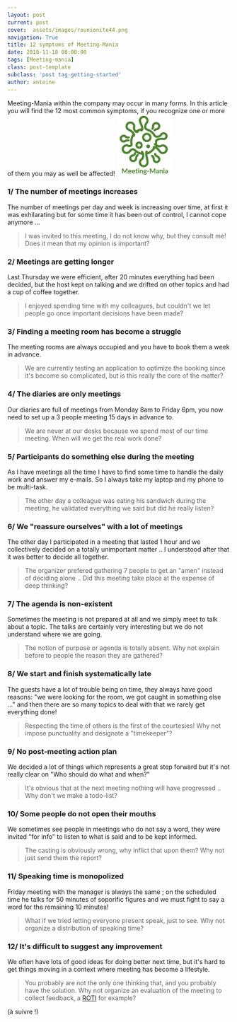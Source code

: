 ```yaml
---
layout: post
current: post
cover:  assets/images/reunionite44.png
navigation: True
title: 12 symptoms of Meeting-Mania
date: 2018-11-18 08:00:00
tags: [Meeting-mania]
class: post-template
subclass: 'post tag-getting-started'
author: antoine
---
```

Meeting-Mania within the company may occur in many forms. In this article you will find the 12 most common symptoms, if you recognize one or more of them you may as well be affected!
<img src="/assets/images/meetingmania.png" target="blank" alt="drawing" width="25%"/>
### 1/ The number of meetings increases ###
The number of meetings per day and week is increasing over time, at first it was exhilarating but for some time it has been out of control, I cannot cope anymore ...
>I was invited to this meeting, I do not know why, but they consult me! Does it mean that my opinion is important?

### 2/ Meetings are getting longer ###
Last Thursday we were efficient, after 20 minutes everything had been decided, but the host kept on talking and we drifted on other topics and had a cup of coffee together.
>I enjoyed spending time with my colleagues, but couldn't we let people go once important decisions have been made?

### 3/ Finding a meeting room has become a struggle ###
The meeting rooms are always occupied and you have to book them a week in advance.
>We are currently testing an application to optimize the booking since it's become so complicated, but is this really the core of the matter?

### 4/ The diaries are only meetings ###
Our diaries are full of meetings from Monday 8am to Friday 6pm, you now need to set up a 3 people meeting 15 days in advance to.
>We are never at our desks because we spend most of our time meeting. When will we get the real work done?

### 5/ Participants do something else during the meeting ###
As I have meetings all the time I have to find some time to handle the daily work and answer my e-mails. So I always take my laptop and my phone to be multi-task.
>The other day a colleague was eating his sandwich during the meeting, he validated everything we said but did he really listen?

### 6/ We "reassure ourselves" with a lot of meetings ###
The other day I participated in a meeting that lasted 1 hour and we collectively decided on a totally unimportant matter .. I understood after that it was better to decide all together.
> The organizer prefered gathering 7 people to get an "amen" instead of deciding alone .. Did this meeting take place at the expense of deep thinking?

### 7/ The agenda is non-existent ###
Sometimes the meeting is not prepared at all and we simply meet to talk about a topic. The talks are certainly very interesting but we do not understand where we are going.
>The notion of purpose or agenda is totally absent. Why not explain before to people the reason they are gathered?

### 8/ We start and finish systematically late ###
The guests have a lot of trouble being on time, they always have good reasons: "we were looking for the room, we got caught in something else ..." and then there are so many topics to deal with that we rarely get everything done!
> Respecting the time of others is the first of the courtesies! Why not impose punctuality and designate a "timekeeper"?

### 9/ No post-meeting action plan ###
We decided a lot of things which represents a great step forward but it's not really clear on "Who should do what and when?"
>It's obvious that at the next meeting nothing will have progressed .. Why don't we make a todo-list?

### 10/ Some people do not open their mouths ###
We sometimes see people in meetings who do not say a word, they were invited "for info" to listen to what is said and to be kept informed.
>The casting is obviously wrong, why inflict that upon them? Why not just send them the report?

### 11/ Speaking time is monopolized ###
Friday meeting with the manager is always the same ; on the scheduled time he talks for 50 minutes of soporific figures and we must fight to say a word for the remaining 10 minutes!
>What if we tried letting everyone present speak, just to see. Why not organize a distribution of speaking time?

### 12/ It's difficult to suggest any improvement ###
We often have lots of good ideas for doing better next time, but it's hard to get things moving in a context where meeting has become a lifestyle.
>You probably are not the only one thinking that, and you probably have the solution. Why not organize an evaluation of the meeting to collect feedback, a <a href="https://roti.express">ROTI</a> for example?

(à suivre !)
